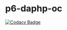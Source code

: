 # p6-daphp-oc

[![Codacy Badge](https://api.codacy.com/project/badge/Grade/1dfdc84091cf4104af9244bde403cebb)](https://app.codacy.com/manual/Fr0x13/p6-daphp-oc?utm_source=github.com&utm_medium=referral&utm_content=Fr0x13/p6-daphp-oc&utm_campaign=Badge_Grade_Dashboard)